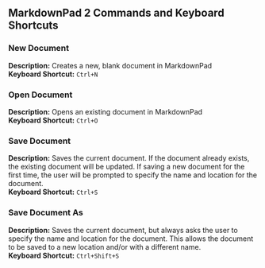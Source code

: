 ## MarkdownPad 2 Commands and Keyboard Shortcuts 

### New Document

**Description:** Creates a new, blank document in MarkdownPad  
**Keyboard Shortcut:** `Ctrl+N`

### Open Document

**Description:** Opens an existing document in MarkdownPad  
**Keyboard Shortcut:** `Ctrl+O`

### Save Document

**Description:** Saves the current document. If the document already exists, the existing document will be updated. If saving a new document for the first time, the user will be prompted to specify the name and location for the document.  
**Keyboard Shortcut:** `Ctrl+S`

### Save Document As

**Description:** Saves the current document, but always asks the user to specify the name and location for the document. This allows the document to be saved to a new location and/or with a different name.  
**Keyboard Shortcut:** `Ctrl+Shift+S`